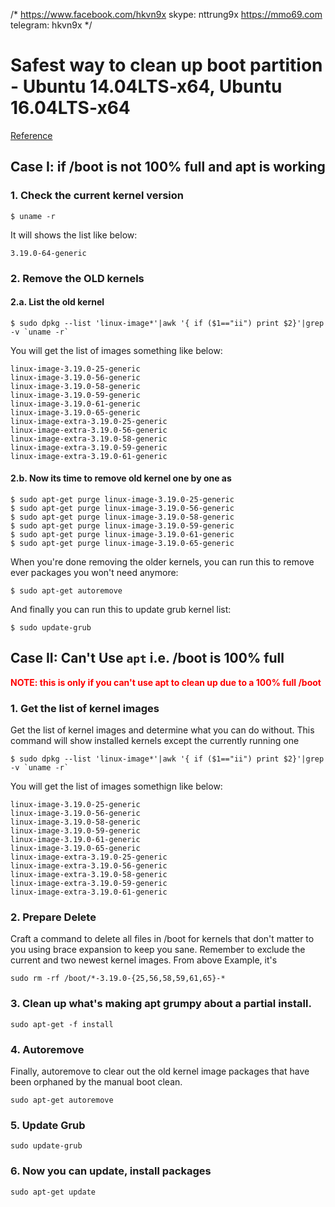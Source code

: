 /*
https://www.facebook.com/hkvn9x
skype: nttrung9x
https://mmo69.com
telegram: hkvn9x
*/
# Safest way to clean up boot partition - Ubuntu 14.04LTS-x64, Ubuntu 16.04LTS-x64

[Reference](http://askubuntu.com/questions/345588/what-is-the-safest-way-to-clean-up-boot-partition)

## Case I: if /boot is not 100% full and apt is working

### 1. Check the current kernel version
```
$ uname -r 
```

It will shows the list like below:
```
3.19.0-64-generic
```

### 2. Remove the OLD kernels

#### 2.a. List the old kernel

```
$ sudo dpkg --list 'linux-image*'|awk '{ if ($1=="ii") print $2}'|grep -v `uname -r`
```

You will get the list of images something like below:

```
linux-image-3.19.0-25-generic
linux-image-3.19.0-56-generic
linux-image-3.19.0-58-generic
linux-image-3.19.0-59-generic
linux-image-3.19.0-61-generic
linux-image-3.19.0-65-generic
linux-image-extra-3.19.0-25-generic
linux-image-extra-3.19.0-56-generic
linux-image-extra-3.19.0-58-generic
linux-image-extra-3.19.0-59-generic
linux-image-extra-3.19.0-61-generic

```

#### 2.b. Now its time to remove old kernel one by one as 

```
$ sudo apt-get purge linux-image-3.19.0-25-generic
$ sudo apt-get purge linux-image-3.19.0-56-generic
$ sudo apt-get purge linux-image-3.19.0-58-generic
$ sudo apt-get purge linux-image-3.19.0-59-generic
$ sudo apt-get purge linux-image-3.19.0-61-generic
$ sudo apt-get purge linux-image-3.19.0-65-generic
```

When you're done removing the older kernels, you can run this to remove ever packages you won't need anymore:

```
$ sudo apt-get autoremove
```

And finally you can run this to update grub kernel list:

```
$ sudo update-grub
```



## Case II: Can't Use `apt` i.e. /boot is 100% full

<strong style="color:red">NOTE: this is only if you can't use apt to clean up due to a 100% full /boot</strong>


### 1. Get the list of kernel images
Get the list of kernel images and determine what you can do without. This command will show installed kernels except the currently running one

```
$ sudo dpkg --list 'linux-image*'|awk '{ if ($1=="ii") print $2}'|grep -v `uname -r`
```

You will get the list of images somethign like below:

```
linux-image-3.19.0-25-generic
linux-image-3.19.0-56-generic
linux-image-3.19.0-58-generic
linux-image-3.19.0-59-generic
linux-image-3.19.0-61-generic
linux-image-3.19.0-65-generic
linux-image-extra-3.19.0-25-generic
linux-image-extra-3.19.0-56-generic
linux-image-extra-3.19.0-58-generic
linux-image-extra-3.19.0-59-generic
linux-image-extra-3.19.0-61-generic

```

### 2. Prepare Delete
 Craft a command to delete all files in /boot for kernels that don't matter to you using brace expansion to keep you sane. Remember to exclude the current and two newest kernel images. 
From above Example, it's 
```
sudo rm -rf /boot/*-3.19.0-{25,56,58,59,61,65}-*
```

### 3. Clean up what's making apt grumpy about a partial install.
```
sudo apt-get -f install
```

### 4. Autoremove
Finally, autoremove to clear out the old kernel image packages that have been orphaned by the manual boot clean.

```
sudo apt-get autoremove
```

### 5. Update Grub
```
sudo update-grub
```

### 6. Now you can update, install packages
```
sudo apt-get update
```
